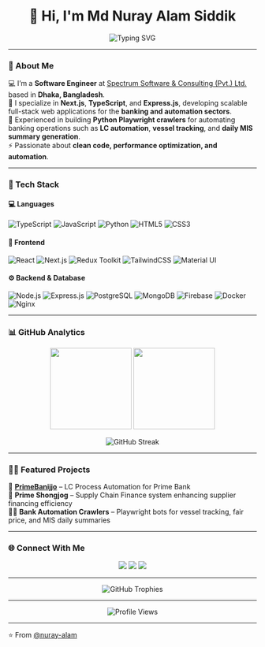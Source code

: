 <h1 align="center">👋 Hi, I'm Md Nuray Alam Siddik</h1>

<p align="center">
  <img src="https://readme-typing-svg.herokuapp.com?font=Fira+Code&size=22&pause=1000&color=1D9BF0&center=true&vCenter=true&width=520&lines=Software+Engineer+%7C+Full+Stack+Developer;Next.js+%7C+Express.js+%7C+TypeScript;Building+Scalable+Web+Apps+and+Automation+Bots" alt="Typing SVG" />
</p>

---

### 🚀 About Me  
💻 I’m a **Software Engineer** at [Spectrum Software & Consulting (Pvt.) Ltd.](https://sscl.tech) based in **Dhaka, Bangladesh**.  
🌱 I specialize in **Next.js**, **TypeScript**, and **Express.js**, developing scalable full-stack web applications for the **banking and automation sectors**.  
🤖 Experienced in building **Python Playwright crawlers** for automating banking operations such as **LC automation**, **vessel tracking**, and **daily MIS summary generation**.  
⚡ Passionate about **clean code, performance optimization, and automation**.  

---

### 🧠 Tech Stack

#### 💻 Languages  
![TypeScript](https://img.shields.io/badge/TypeScript-007ACC?style=for-the-badge&logo=typescript&logoColor=white)
![JavaScript](https://img.shields.io/badge/JavaScript-F7DF1E?style=for-the-badge&logo=javascript&logoColor=black)
![Python](https://img.shields.io/badge/Python-3776AB?style=for-the-badge&logo=python&logoColor=white)
![HTML5](https://img.shields.io/badge/HTML5-E34F26?style=for-the-badge&logo=html5&logoColor=white)
![CSS3](https://img.shields.io/badge/CSS3-1572B6?style=for-the-badge&logo=css3&logoColor=white)

#### 🧩 Frontend  
![React](https://img.shields.io/badge/React-20232A?style=for-the-badge&logo=react&logoColor=61DAFB)
![Next.js](https://img.shields.io/badge/Next.js-000000?style=for-the-badge&logo=nextdotjs&logoColor=white)
![Redux Toolkit](https://img.shields.io/badge/Redux%20Toolkit-593D88?style=for-the-badge&logo=redux&logoColor=white)
![TailwindCSS](https://img.shields.io/badge/TailwindCSS-38B2AC?style=for-the-badge&logo=tailwindcss&logoColor=white)
![Material UI](https://img.shields.io/badge/MUI-007FFF?style=for-the-badge&logo=mui&logoColor=white)

#### ⚙️ Backend & Database  
![Node.js](https://img.shields.io/badge/Node.js-339933?style=for-the-badge&logo=nodedotjs&logoColor=white)
![Express.js](https://img.shields.io/badge/Express.js-000000?style=for-the-badge&logo=express&logoColor=white)
![PostgreSQL](https://img.shields.io/badge/PostgreSQL-316192?style=for-the-badge&logo=postgresql&logoColor=white)
![MongoDB](https://img.shields.io/badge/MongoDB-47A248?style=for-the-badge&logo=mongodb&logoColor=white)
![Firebase](https://img.shields.io/badge/Firebase-FFCA28?style=for-the-badge&logo=firebase&logoColor=black)
![Docker](https://img.shields.io/badge/Docker-2496ED?style=for-the-badge&logo=docker&logoColor=white)
![Nginx](https://img.shields.io/badge/Nginx-009639?style=for-the-badge&logo=nginx&logoColor=white)

---

### 📊 GitHub Analytics

<p align="center">
  <img src="https://github-readme-stats.vercel.app/api?username=nuray-alam&show_icons=true&theme=radical&count_private=true&hide_border=true" height="165" />
  <img src="https://github-readme-stats.vercel.app/api/top-langs/?username=nuray-alam&layout=compact&theme=radical&hide_border=true" height="165" />
</p>

<p align="center">
  <img src="https://streak-stats.demolab.com?user=nuray-alam&theme=radical&hide_border=true" alt="GitHub Streak" />
</p>

---

### 🧑‍💻 Featured Projects
🚀 **[PrimeBanijjo](https://primebanijjo.primebank.com.bd)** – LC Process Automation for Prime Bank  
🤝 **Prime Shongjog** – Supply Chain Finance system enhancing supplier financing efficiency  
🕵️‍♂️ **Bank Automation Crawlers** – Playwright bots for vessel tracking, fair price, and MIS daily summaries  

---

### 🌐 Connect With Me

<p align="center">
  <a href="https://www.linkedin.com/in/nurayalam/"><img src="https://img.shields.io/badge/LinkedIn-0077B5?style=for-the-badge&logo=linkedin&logoColor=white"/></a>
  <a href="mailto:nuray.alam24@gmail.com"><img src="https://img.shields.io/badge/Gmail-D14836?style=for-the-badge&logo=gmail&logoColor=white"/></a>
  <a href="https://github.com/nuray-alam"><img src="https://img.shields.io/badge/GitHub-000000?style=for-the-badge&logo=github&logoColor=white"/></a>
</p>

---

<p align="center">
  <img src="https://github-profile-trophy.vercel.app/?username=nuray-alam&theme=radical&margin-w=10&margin-h=10&no-frame=true" alt="GitHub Trophies" />
</p>

---

<p align="center">
  <img src="https://komarev.com/ghpvc/?username=nuray-alam&label=Profile%20Views&color=1D9BF0&style=for-the-badge" alt="Profile Views" />
</p>

---

⭐️ From [@nuray-alam](https://github.com/nuray-alam)
